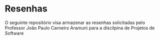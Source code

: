 # Resenhas

O seguinte repositório visa armazenar as resenhas solicitadas pelo Professor João Paulo Carneiro Aramuni para a discilpina de Projetos de Software
